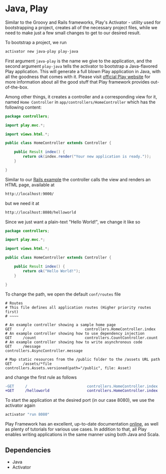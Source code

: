 # Java, Play

Similar to the Groovy and Rails frameworks, Play's Activator - utility used
for bootstrapping a project, creates all of the necessary project files,
while we need to make just a few small changes to get to our desired result.

To bootstrap a project, we run

```bash
activator new java-play play-java
```

First argument `java-play` is the name we give to the application, and the
second argument `play-java` tells the activator to bootstrap a Java-flavored
Play application. This will generate a full blown Play application in Java, with all the
goodness that comes with it. Please visit [official Play website](https://www.playframework.com/) for more information about
all the good stuff that Play framework provides out-of-the-box.

Among other things, it creates a controller and a corresponding view for it, named
`Home Controller` in `app/controllers/HomeController` which has the following
content:

```java
package controllers;

import play.mvc.*;

import views.html.*;

public class HomeController extends Controller {

    public Result index() {
        return ok(index.render("Your new application is ready."));
    }

}
```

Similar to our [Rails example](https://github.com/daniloradenovic/helloworld-rest/tree/master/ruby-rails)
the controller calls the view and renders an HTML page, available at 
```bash
http://localhost:9000/
```
but we need it at 

```bash
http://localhost:8080/helloworld
```

Since we just want a plain-text "Hello World!", we change it like so

```java
package controllers;

import play.mvc.*;

import views.html.*;

public class HomeController extends Controller {

    public Result index() {
        return ok("Hello World!");
    }

}
```
To change the path, we open the default `conf/routes` file

```play
# Routes
# This file defines all application routes (Higher priority routes first)
# ~~~~

# An example controller showing a sample home page
GET     /                           controllers.HomeController.index
# An example controller showing how to use dependency injection
GET     /count                      controllers.CountController.count
# An example controller showing how to write asynchronous code
GET     /message                    controllers.AsyncController.message

# Map static resources from the /public folder to the /assets URL path
GET     /assets/*file               controllers.Assets.versioned(path="/public", file: Asset)
```

and change the first rule as follows

```diff
-GET     /                           controllers.HomeController.index
+GET     /helloworld                 controllers.HomeController.index
```

To start the application at the desired port (in our case 8080), we use
the activator again

```bash
activator "run 8080"
```

Play Framework has an excellent, up-to-date documentation [online](https://www.playframework.com/documentation/2.5.x/Home), as well
 as plenty of tutorials for various use cases. In addition to that, all
 Play enables writing applications in the same manner using both Java
 and Scala.


## Dependencies
* Java
* Activator